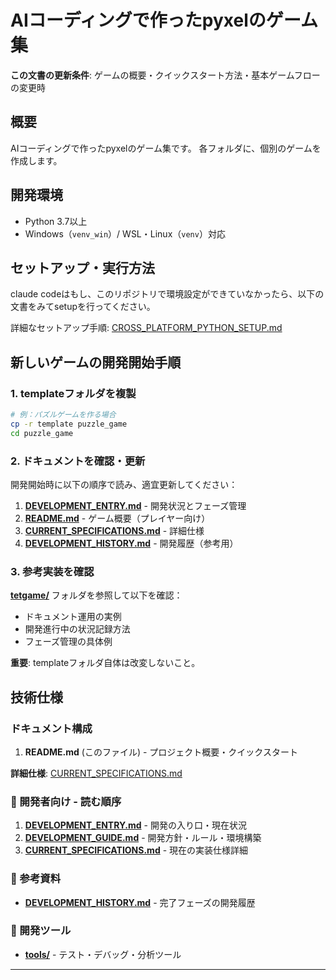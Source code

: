 # AIコーディングで作ったpyxelのゲーム集

**この文書の更新条件**: ゲームの概要・クイックスタート方法・基本ゲームフローの変更時

## 概要
AIコーディングで作ったpyxelのゲーム集です。
各フォルダに、個別のゲームを作成します。


## 開発環境

- Python 3.7以上
- Windows（`venv_win`）/ WSL・Linux（`venv`）対応

## セットアップ・実行方法

claude codeはもし、このリポジトリで環境設定ができていなかったら、以下の文書をみてsetupを行ってください。

詳細なセットアップ手順: [CROSS_PLATFORM_PYTHON_SETUP.md](./CROSS_PLATFORM_PYTHON_SETUP.md)


## 新しいゲームの開発開始手順

### 1. templateフォルダを複製
```bash
# 例：パズルゲームを作る場合
cp -r template puzzle_game
cd puzzle_game
```

### 2. ドキュメントを確認・更新
開発開始時に以下の順序で読み、適宜更新してください：

1. **[DEVELOPMENT_ENTRY.md](./template/DEVELOPMENT_ENTRY.md)** - 開発状況とフェーズ管理
2. **[README.md](./template/README.md)** - ゲーム概要（プレイヤー向け）
3. **[CURRENT_SPECIFICATIONS.md](./template/CURRENT_SPECIFICATIONS.md)** - 詳細仕様
4. **[DEVELOPMENT_HISTORY.md](./template/DEVELOPMENT_HISTORY.md)** - 開発履歴（参考用）

### 3. 参考実装を確認
**[tetgame/](./tetgame/)** フォルダを参照して以下を確認：
- ドキュメント運用の実例
- 開発進行中の状況記録方法
- フェーズ管理の具体例

**重要**: templateフォルダ自体は改変しないこと。


## 技術仕様



### ドキュメント構成

1. **README.md** (このファイル) - プロジェクト概要・クイックスタート

**詳細仕様**: [CURRENT_SPECIFICATIONS.md](./CURRENT_SPECIFICATIONS.md)

### 📖 開発者向け - 読む順序
1. **[DEVELOPMENT_ENTRY.md](./DEVELOPMENT_ENTRY.md)** - 開発の入り口・現在状況
2. **[DEVELOPMENT_GUIDE.md](./DEVELOPMENT_GUIDE.md)** - 開発方針・ルール・環境構築
3. **[CURRENT_SPECIFICATIONS.md](./CURRENT_SPECIFICATIONS.md)** - 現在の実装仕様詳細


### 📖 参考資料
- **[DEVELOPMENT_HISTORY.md](./DEVELOPMENT_HISTORY.md)** - 完了フェーズの開発履歴


### 🔧 開発ツール

- **[tools/](./tools/)** - テスト・デバッグ・分析ツール

---
